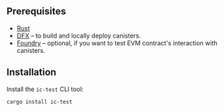 ## Prerequisites

- [Rust](https://www.rust-lang.org/tools/install)
- [DFX](https://internetcomputer.org/docs/building-apps/getting-started/install#installing-dfx-via-dfxvm) – to build and locally deploy canisters.
- [Foundry](https://book.getfoundry.sh/getting-started/installation) – optional, if you want to test EVM contract's interaction with canisters.

## Installation

Install the `ic-test` CLI tool:
```bash
cargo install ic-test
```
